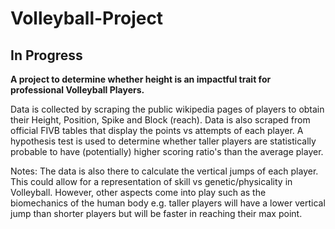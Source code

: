 # Volleyball-Project

## In Progress

**A project to determine whether height is an impactful trait for professional Volleyball Players.**

Data is collected by scraping the public wikipedia pages of players to obtain their Height, Position, Spike and Block (reach). Data is also scraped from official FIVB tables that 
display the points vs attempts of each player. A hypothesis test is used to determine whether taller players are statistically probable to have (potentially) higher scoring ratio's
than the average player.


Notes:
The data is also there to calculate the vertical jumps of each player. This could allow for a representation of skill vs genetic/physicality in Volleyball.
However, other aspects come into play such as the biomechanics of the human body e.g. taller players will have a lower vertical jump than shorter players but will be faster in
reaching their max point.

